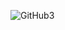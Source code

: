 ![GitHub3](https://user-images.githubusercontent.com/107937483/182513774-90d7d19d-d92e-4102-8fdd-80a9c74a527e.png)
